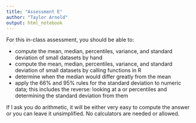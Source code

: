 ```yaml
---
title: "Assessment E"
author: "Taylor Arnold"
output: html_notebook
---
```


For this in-class assessment, you should be able to:

- compute the mean, median, percentiles, variance, and
standard deviation of small datasets by hand
- compute the mean, median, percentiles, variance, and
standard deviation of small datasets by calling functions
in R
- determine when the median would differ greatly from the
mean
- apply the 66% and 95% rules for the standard deviation
to numeric data; this includes the reverse: looking at a
or percentiles and determining the standard deviation
from them

If I ask you do arithmetic, it will be either very easy to
compute the answer or you can leave it unsimplified. No
calculators are needed or allowed.
